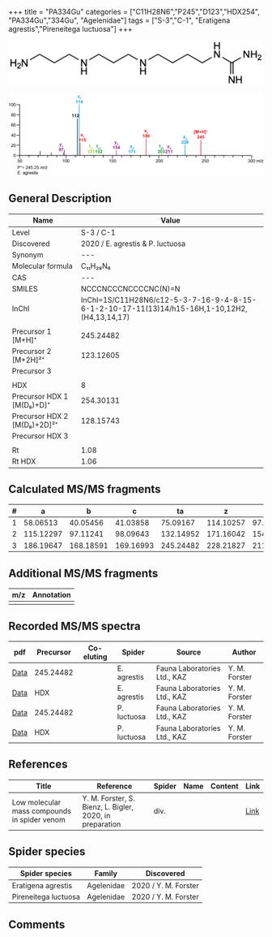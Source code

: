 +++
title = "PA334Gu"
categories = ["C11H28N6","P245","D123","HDX254",
"PA334Gu","334Gu",
"Agelenidae"]
tags = ["S-3","C-1",
"Eratigena agrestis","Pireneitega luctuosa"]
+++

![](/img/PA334Gu.png)

![](/img_MSMS/245_PA334Gu_Ea.png?classes=border)

## General Description

| Name                        | Value                            |
|-----------------------------|----------------------------------|
| Level                       | S-3 / C-1                        |
| Discovered                  | 2020 / E. agrestis & P. luctuosa |
| Synonym                     | ---                              |
| Molecular formula           | C₁₁H₂₈N₆                         |
| CAS                         | ---                              |
| SMILES | NCCCNCCCNCCCCNC(N)=N  |
| InChI  | InChI=1S/C11H28N6/c12-5-3-7-16-9-4-8-15-6-1-2-10-17-11(13)14/h15-16H,1-10,12H2,(H4,13,14,17)  |
|                             |                                  |
| Precursor 1 [M+H]⁺          | 245.24482                        |
| Precursor 2 [M+2H]²⁺        | 123.12605                        |
| Precursor 3                 |                                  |
|                             |                                  |
| HDX                         | 8                                |
| Precursor HDX 1 [M(D₈)+D]⁺   | 254.30131                        |
| Precursor HDX 2 [M(D₈)+2D]²⁺ | 128.15743                        |
| Precursor HDX 3             |                                  |
|                             |                                  |
| Rt                          | 1.08                             |
| Rt HDX                      | 1.06                                 |

## Calculated MS/MS fragments

| # | a         | b         | c         | ta        | z         | y         | tz        |
|---|-----------|-----------|-----------|-----------|-----------|-----------|-----------|
| 1 | 58.06513 | 40.05456 | 41.03858 | 75.09167 | 114.10257 | 97.07602 | 131.12912 |
| 2 | 115.12297 | 97.11241 | 98.09643 | 132.14952 | 171.16042 | 154.13387 | 188.18697 |
| 3 | 186.19647 | 168.18591 | 169.16993 | 245.24482 | 228.21827 | 211.19172 | 245.24482 |

## Additional MS/MS fragments

| m/z | Annotation |
|-----|------------|
|     |            |

## Recorded MS/MS spectra
| pdf                                       | Precursor | Co-eluting | Spider      | Source                       | Author        |
|-------------------------------------------|-----------|------------|-------------|------------------------------|---------------|
| [Data](/pdf/E-agrestis/245_PA334Gu_Ea.pdf) | 245.24482 |            | E. agrestis | Fauna Laboratories Ltd., KAZ | Y. M. Forster |
| [Data](/pdf/E-agrestis/245_PA334Gu_Ea_HDX.pdf) | HDX |            | E. agrestis | Fauna Laboratories Ltd., KAZ | Y. M. Forster |
| [Data](/pdf/P-luctuosa/245_PA334Gu_Pl.pdf) | 245.24482 |           | P. luctuosa | Fauna Laboratories Ltd., KAZ | Y. M. Forster |
| [Data](/pdf/P-luctuosa/245_PA334Gu_Pl_HDX.pdf) | HDX |           | P. luctuosa | Fauna Laboratories Ltd., KAZ | Y. M. Forster |

## References

| Title | Reference | Spider | Name | Content | Link |
|-------|-----------|--------|------|---------|------|
| Low molecular mass compounds in spider venom      | Y. M. Forster, S. Bienz, L. Bigler, 2020, in preparation          | div.       |   |   | [Link](unknown) |

## Spider species

| Spider species     | Family     | Discovered           |
|--------------------|------------|----------------------|
| Eratigena agrestis | Agelenidae | 2020 / Y. M. Forster |
| Pireneitega luctuosa | Agelenidae | 2020 / Y. M. Forster |

## Comments
